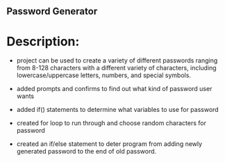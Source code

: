 ## Password Generator

# Description: 
- project can be used to create a variety of different passwords ranging from 8-128 characters with a different variety of characters, including lowercase/uppercase letters, numbers, and special symbols. 


- added prompts and confirms to find out what kind of password user wants

- added if() statements to determine what variables to use for password

- created for loop to run through and choose random characters for password

- created an if/else statement to deter program from adding newly generated password to the end of old password.